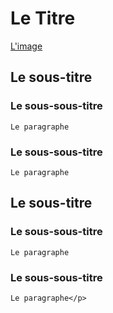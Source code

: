 # Le Titre
[L'image](lien_de_l_image)
## Le sous-titre
### Le sous-sous-titre
	Le paragraphe
### Le sous-sous-titre
	Le paragraphe
## Le sous-titre
### Le sous-sous-titre
	Le paragraphe
### Le sous-sous-titre
	Le paragraphe</p>
